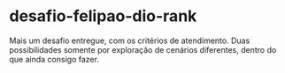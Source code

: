 # desafio-felipao-dio-rank
Mais um desafio entregue, com os critérios de atendimento. Duas possibilidades somente por exploração de cenários diferentes, dentro do que ainda consigo fazer.
